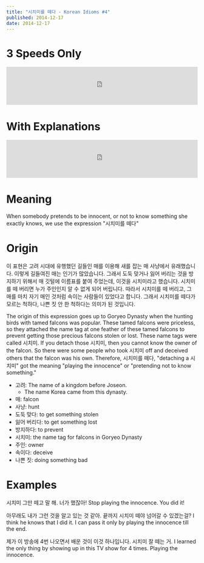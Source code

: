 ```yaml
---
title: "시치미를 떼다 - Korean Idioms #4"
published: 2014-12-17
date: 2014-12-17
---
```


#  3 Speeds Only

<iframe id="audio_iframe" src="https://www.podbean.com/media/player/audio/postId/5413965/url/http%253A%252F%252Fwiseinit.podbean.com%252Fe%252F3-speed-edition-of-%25EC%258B%259C%25EC%25B9%2598%25EB%25AF%25B8%25EB%25A5%25BC-%25EB%2596%25BC%25EB%258B%25A4%252F/initByJs/1/auto/1?skin=11" width="100%" height="100" frameborder="0" scrolling="no"></iframe>

#  With Explanations

<iframe id="audio_iframe" src="https://www.podbean.com/media/player/audio/postId/5413966/url/http%253A%252F%252Fwiseinit.podbean.com%252Fe%252F%25EC%258B%259C%25EC%25B9%2598%25EB%25AF%25B8%25EB%25A5%25BC-%25EB%2596%25BC%25EB%258B%25A4-korean-idioms-4%252F/initByJs/1/auto/1?skin=11" width="100%" height="100" frameborder="0" scrolling="no"></iframe>

#  Meaning

When somebody pretends to be innocent, or not to know something she exactly knows, we use the expression "시치미를 떼다"

#  Origin

이 표현은 고려 시대에 유행했던 길들인 매를 이용해 새를 잡는 매 사냥에서 유래했습니다. 이렇게 길들여진 매는 인기가 많았습니다. 그래서 도둑 맞거나 잃어 버리는 것을 방지하기 위해서 매 깃털에 이름표를 붙여 주었는데, 이것을 시치미라고 했습니다. 시치미를 떼 버리면 누가 주인인지 알 수 없게 되어 버립니다. 따라서 시치미를 떼 버리고, 그 매를 마치 자기 매인 것처럼 속이는 사람들이 있었다고 합니다. 그래서 시치미를 떼다가 모르는 척하다, 나쁜 짓 안 한 척하다는 의미가 된 것입니다.

The origin of this expression goes up to Goryeo Dynasty when the hunting birds with tamed falcons was popular. These tamed falcons were priceless, so they attached the name tag at one feather of these tamed falcons to prevent getting those precious falcons stolen or lost. These name tags were called 시치미. If you detach those 시치미, then you cannot know the owner of the falcon. So there were some people who took 시치미 off and deceived others that the falcon was his own. Therefore, 시치미를 떼다, "detaching a 시치미" got the meaning "playing the innocence" or "pretending not to know something."

* 고려: The name of a kingdom before Joseon.
	* The name Korea came from this dynasty.
* 매: falcon
* 사냥: hunt
* 도둑 맞다: to get something stolen
* 잃어 버리다: to get something lost
* 방지하다: to prevent
* 시치미: the name tag for falcons in Goryeo Dynasty
* 주인: owner
* 속이다: deceive
* 나쁜 짓: doing something bad


#  Examples

시치미 그만 떼고 말 해. 너가 했잖아!
Stop playing the innocence. You did it!

아무래도 내가 그런 것을 알고 있는 것 같아. 끝까지 시치미 떼야 넘어갈 수 있겠는걸?
I think he knows that I did it. I can pass it only by playing the innocence till the end.

제가 이 방송에 4번 나오면서 배운 것이 이것 하나입니다. 시치미 잘 떼는 거.
I learned the only thing by showing up in this TV show for 4 times. Playing the innocence.